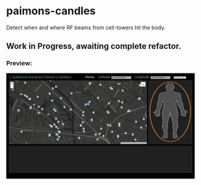 # paimons-candles
Detect when and where RF beams from cell-towers hit the body.

## Work in Progress, awaiting complete refactor.

### Preview:

![Preview](preview.png)
